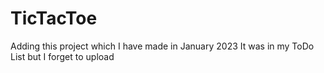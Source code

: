 # TicTacToe
Adding this project which I have made in January 2023 It was in my ToDo List but I forget to upload
